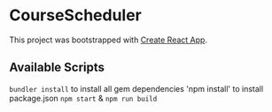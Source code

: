 # CourseScheduler

This project was bootstrapped with [Create React App](https://github.com/facebook/create-react-app).

## Available Scripts

`bundler install` to install all gem dependencies
'npm install' to install package.json
`npm start` & `npm run build`
